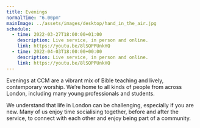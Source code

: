 ```yaml
---
title: Evenings
normalTime: "6.00pm"
mainImage: ../assets/images/desktop/hand_in_the_air.jpg
schedule:          
  - time: 2022-03-27T18:00:00+01:00
    description: Live service, in person and online.
    link: https://youtu.be/8lSQPPUnkHQ
  - time: 2022-04-03T18:00:00+00:00
    description: Live service, in person and online.
    link: https://youtu.be/8lSQPPUnkHQ
---
```

Evenings at CCM are a vibrant mix of Bible teaching and lively, contemporary worship. We’re home to all kinds of people from across London, including many young professionals and students.

We understand that life in London can be challenging, especially if you are new. Many of us enjoy time socialising together, before and after the service, to connect with each other and enjoy being part of a community.
